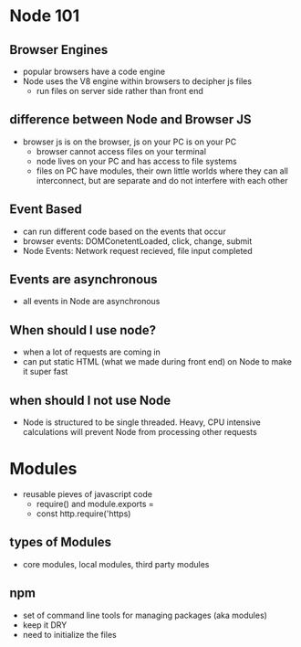 # Node 101

## Browser Engines
- popular browsers have a code engine
- Node uses the V8 engine within browsers to decipher js files
    - run files on server side rather than front end 

## difference between Node and Browser JS
- browser js is on the browser, js on your PC is on your PC
    - browser cannot access files on your terminal
    - node lives on your PC and has access to file systems
    - files on PC have modules, their own little worlds where they can all interconnect, but are separate and do not interfere with each other

## Event Based
- can run different code based on the events that occur
- browser events: DOMConetentLoaded, click, change, submit
- Node Events: Network request recieved, file input completed
## Events are asynchronous
- all events in Node are asynchronous

## When should I use node?
- when a lot of requests are coming in 
- can put static HTML (what we made during front end) on Node to make it super fast

## when should I not use Node
- Node is structured to be single threaded. Heavy, CPU intensive  calculations will prevent Node from processing other requests

# Modules
- reusable pieves of javascript code
    - require() and module.exports = 
    - const http.require('https)

## types of Modules
- core modules, local modules, third party modules

## npm
- set of command line tools for managing packages (aka modules)
- keep it DRY
- need to initialize the files 